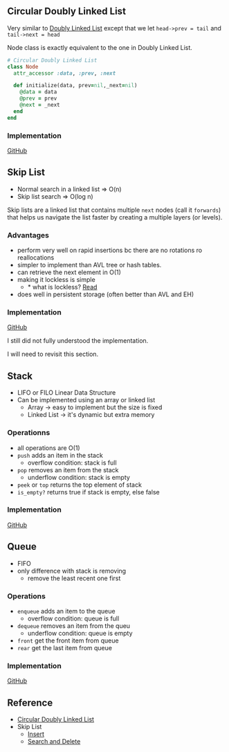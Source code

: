 
## Circular Doubly Linked List
Very similar to [Doubly Linked List](/20200510) except that we let `head->prev = tail` and `tail->next = head`

Node class is exactly equivalent to the one in Doubly Linked List.
```rb
# Circular Doubly Linked List
class Node
  attr_accessor :data, :prev, :next

  def initialize(data, prev=nil,_next=nil)
    @data = data
    @prev = prev
    @next = _next
  end
end
```

### Implementation

[GitHub](https://github.com/jioneeu/coding/blob/master/data_structure/ruby/linked-list/circular/cdll.rb)

<div class="divider"></div>

## Skip List
- Normal search in a linked list => O(n)
- Skip list search => O(log n)

Skip lists are a linked list that contains multiple `next` nodes (call it `forwards`) that helps us 
navigate the list faster by creating a multiple layers (or levels).

### Advantages
- perform very well on rapid insertions bc there are no rotations ro reallocations
- simpler to implement than AVL tree or hash tables.
- can retrieve the next element in O(1)
- making it lockless is simple
  + \* what is lockless? [Read](https://www.informit.com/articles/article.aspx?p=1626980)
- does well in persistent storage (often better than AVL and EH)

### Implementation
[GitHub](https://github.com/jioneeu/coding/blob/master/data_structure/ruby/linked-list/skip-list/skip.rb)

I still did not fully understood the implementation.

I will need to revisit this section.

<div class="divider"></div>

## Stack
- LIFO or FILO Linear Data Structure
- Can be implemented using an array or linked list
  + Array -> easy to implement but the size is fixed
  + Linked List -> it's dynamic but extra memory

### Operationns
- all operations are O(1)
- `push` adds an item in the stack
  + overflow condition: stack is full
- `pop`  removes an item from the stack
  + underflow condition: stack is empty
- `peek` or `top` returns the top element of stack
- `is_empty?` returns true if stack is empty, else false

### Implementation
[GitHub](https://github.com/jioneeu/coding/blob/master/data_structure/ruby/stack/stack.rb)

<div class="divider"></div>

## Queue
- FIFO
- only difference with stack is removing
  + remove the least recent one first

### Operations
- `enqueue` adds an item to the queue
  + overflow condition: queue is full
- `dequeue` removes an item from the queu
  + underflow condition: queue is empty
- `front` get the front item from queue
- `rear` get the last item from queue

### Implementation
[GitHub](https://github.com/jioneeu/coding/blob/master/data_structure/ruby/queue/queue.rb)

<div class="divider"></div>

## Reference
- [Circular Doubly Linked List](https://www.geeksforgeeks.org/doubly-circular-linked-list-set-1-introduction-and-insertion/)
- Skip List
  + [Insert](https://www.geeksforgeeks.org/skip-list-set-2-insertion/)
  + [Search and Delete](https://www.geeksforgeeks.org/skip-list-set-3-searching-deletion/?ref=rp)
